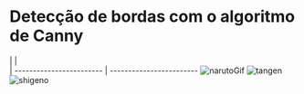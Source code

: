 # Detecção de bordas com o algoritmo de Canny


|                          |                          
| ------------------------ | ------------------------ 
 ![narutoGif](https://user-images.githubusercontent.com/42754908/144731340-4c97bb65-f38c-4d7f-8a09-688a381f8dd3.gif)  ![tangen](https://user-images.githubusercontent.com/42754908/144731428-32e974e4-616a-4df0-9e3b-8e87df967da2.gif) ![shigeno](https://user-images.githubusercontent.com/42754908/144731497-9f36039d-5b52-4fc8-a86c-7adbd38a21ff.gif)





